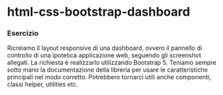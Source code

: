 html-css-bootstrap-dashboard
===
### Esercizio

Ricreiamo il layout responsive di una dashboard, ovvero il pannello di controllo di una ipotetica applicazione web, seguendo gli screenshot allegati.
La richiesta è realizzarlo utilizzando Bootstrap 5.
Teniamo sempre sotto mano la documentazione della libreria per usare le caratteristiche principali nel modo corretto.
Potrebbero tornarci utili anche componenti, classi helper, utilities etc.


